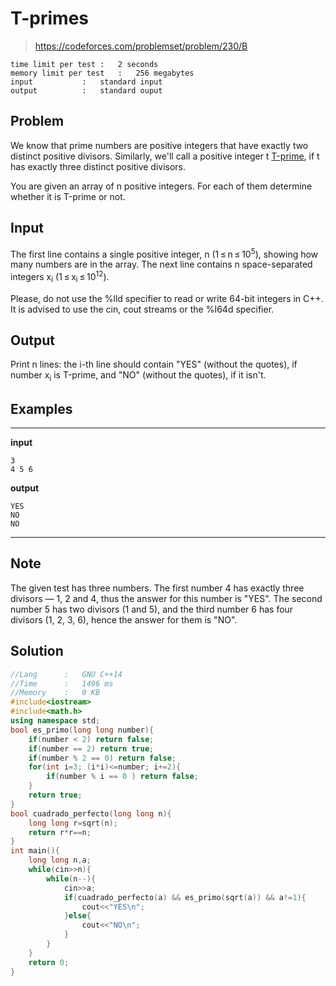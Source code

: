 # T-primes

> https://codeforces.com/problemset/problem/230/B 

```
time limit per test	:	2 seconds
memory limit per test	:	256 megabytes
input			:	standard input
output			:	standard ouput
```

## Problem

We know that prime numbers are positive integers that have exactly two distinct positive divisors. Similarly, we'll call a positive integer t <ins>Т-prime</ins>, if t has exactly three distinct positive divisors.

You are given an array of n positive integers. For each of them determine whether it is Т-prime or not.

## Input

The first line contains a single positive integer, n (1 ≤ n ≤ 10<sup>5</sup>), showing how many numbers are in the array. The next line contains n space-separated integers x<sub>i</sub> (1 ≤ x<sub>i</sub> ≤ 10<sup>12</sup>).

Please, do not use the %lld specifier to read or write 64-bit integers in С++. It is advised to use the cin, cout streams or the %I64d specifier.

## Output

Print n lines: the i-th line should contain "YES" (without the quotes), if number x<sub>i</sub> is Т-prime, and "NO" (without the quotes), if it isn't.

## Examples

---
**input**
```
3
4 5 6
```
**output**
```
YES
NO
NO
```
---

## Note

The given test has three numbers. The first number 4 has exactly three divisors — 1, 2 and 4, thus the answer for this number is "YES". The second number 5 has two divisors (1 and 5), and the third number 6 has four divisors (1, 2, 3, 6), hence the answer for them is "NO".

## Solution

```c++
//Lang		:	GNU C++14
//Time		:	1496 ms
//Memory	:	0 KB
#include<iostream>
#include<math.h>
using namespace std;
bool es_primo(long long number){
    if(number < 2) return false;
    if(number == 2) return true;
    if(number % 2 == 0) return false;
    for(int i=3; (i*i)<=number; i+=2){
        if(number % i == 0 ) return false;
    }
    return true;
}
bool cuadrado_perfecto(long long n){
	long long r=sqrt(n);
	return r*r==n;
}
int main(){
	long long n,a;
	while(cin>>n){
		while(n--){
			cin>>a;
			if(cuadrado_perfecto(a) && es_primo(sqrt(a)) && a!=1){
				cout<<"YES\n";
			}else{
				cout<<"NO\n";
			}
		}
	}
	return 0;
}
```
